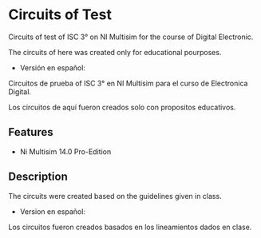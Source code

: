 
# Circuits of Test

Circuits of test of ISC 3° on NI Multisim for the course of Digital Electronic.

The circuits of here was created only for educational pourposes.

- Versión en español:

Circuitos de prueba of ISC 3° en NI Multisim para el curso de Electronica Digital.

Los circuitos de aquí fueron creados solo con propositos educativos.
## Features

- Ni Multisim 14.0 Pro-Edition 

## Description
The circuits were created based on the guidelines given in class.

- Version en español:

Los circuitos fueron creados basados en los lineamientos dados en clase.
